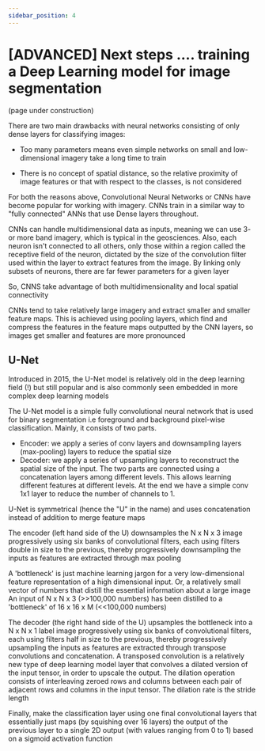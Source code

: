 ```yaml
---
sidebar_position: 4
---
```


# [ADVANCED] Next steps .... training a Deep Learning model for image segmentation

(page under construction)

There are two main drawbacks with neural networks consisting of only dense layers for classifying images:

* Too many parameters means even simple networks on small and low-dimensional imagery take a long time to train

* There is no concept of spatial distance, so the relative proximity of image features or that with respect to the classes, is not considered

For both the reasons above, Convolutional Neural Networks or CNNs have become popular for working with imagery. CNNs train in a similar way to "fully connected" ANNs that use Dense layers throughout.

CNNs can handle multidimensional data as inputs, meaning we can use 3- or more band imagery, which is typical in the geosciences. Also, each neuron isn't connected to all others, only those within a region called the receptive field of the neuron, dictated by the size of the convolution filter used within the layer to extract features from the image. By linking only subsets of neurons, there are far fewer parameters for a given layer

So, CNNS take advantage of both multidimensionality and local spatial connectivity

CNNs tend to take relatively large imagery and extract smaller and smaller feature maps. This is achieved using pooling layers, which find and compress the features in the feature maps outputted by the CNN layers, so images get smaller and features are more pronounced


## U-Net

Introduced in 2015, the U-Net model is relatively old in the deep learning field (!) but still popular and is also commonly seen embedded in more complex deep learning models

The U-Net model is a simple fully convolutional neural network that is used for binary segmentation i.e foreground and background pixel-wise classification. Mainly, it consists of two parts.

* Encoder: we apply a series of conv layers and downsampling layers (max-pooling) layers to reduce the spatial size
* Decoder: we apply a series of upsampling layers to reconstruct the spatial size of the input.
The two parts are connected using a concatenation layers among different levels. This allows learning different features at different levels. At the end we have a simple conv 1x1 layer to reduce the number of channels to 1.

U-Net is symmetrical (hence the "U" in the name) and uses concatenation instead of addition to merge feature maps

The encoder (left hand side of the U) downsamples the N x N x 3 image progressively using six banks of convolutional filters, each using filters double in size to the previous, thereby progressively downsampling the inputs as features are extracted through max pooling

A 'bottleneck' is just machine learning jargon for a very low-dimensional feature representation of a high dimensional input. Or, a relatively small vector of numbers that distill the essential information about a large image An input of N x N x 3 (>>100,000 numbers) has been distilled to a 'bottleneck' of 16 x 16 x M (<<100,000 numbers)

The decoder (the right hand side of the U) upsamples the bottleneck into a N x N x 1 label image progressively using six banks of convolutional filters, each using filters half in size to the previous, thereby progressively upsampling the inputs as features are extracted through transpose convolutions and concatenation. A transposed convolution is a relatively new type of deep learning model layer that convolves a dilated version of the input tensor, in order to upscale the output. The dilation operation consists of interleaving zeroed rows and columns between each pair of adjacent rows and columns in the input tensor. The dilation rate is the stride length

Finally, make the classification layer using one final convolutional layers that essentially just maps (by squishing over 16 layers) the output of the previous layer to a single 2D output (with values ranging from 0 to 1) based on a sigmoid activation function
